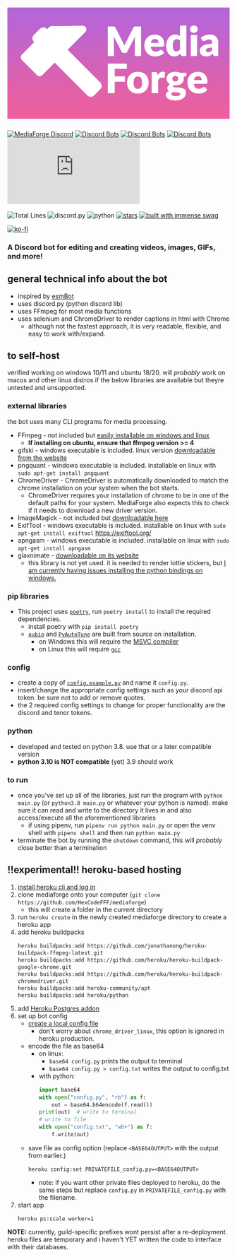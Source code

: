 # ![MediaForge](media/banner.png)

[![MediaForge Discord](https://discordapp.com/api/guilds/803788965215338546/widget.png)](https://discord.gg/xwWjgyVqBz)
[![Discord Bots](https://top.gg/api/widget/status/780570413767983122.svg)](https://top.gg/bot/780570413767983122)
[![Discord Bots](https://top.gg/api/widget/servers/780570413767983122.svg)](https://top.gg/bot/780570413767983122)
[![Discord Bots](https://top.gg/api/widget/upvotes/780570413767983122.svg)](https://top.gg/bot/780570413767983122/vote)
[![uptime](https://app.statuscake.com/button/index.php?Track=6022597&Design=6)](https://uptime.statuscake.com/?TestID=JyWrfGfIjT)

![Total Lines](https://img.shields.io/tokei/lines/github/HexCodeFFF/mediaforge)
![discord.py](https://img.shields.io/github/pipenv/locked/dependency-version/HexCodeFFF/mediaforge/nextcord)
![python](https://img.shields.io/github/pipenv/locked/python-version/HexCodeFFF/mediaforge)
[![stars](https://img.shields.io/github/stars/HexCodeFFF/mediaforge?style=social)](https://github.com/HexCodeFFF/mediaforge/stargazers)
[![built with immense swag](https://img.shields.io/static/v1?label=built+with&message=immense+swag&color=D262BA)](https://knowyourmeme.com/memes/trollface)

[![ko-fi](https://ko-fi.com/img/githubbutton_sm.svg)](https://ko-fi.com/Q5Q75US4A)

### A Discord bot for editing and creating videos, images, GIFs, and more!

## general technical info about the bot

- inspired by [esmBot](https://github.com/esmBot/esmBot)
- uses discord.py (python discord lib)
- uses FFmpeg for most media functions
- uses selenium and ChromeDriver to render captions in html with Chrome
    - although not the fastest approach, it is very readable, flexible, and easy to work with/expand.

## to self-host

verified working on windows 10/11 and ubuntu 18/20. will _probably_ work on macos and other linux distros if the below
libraries are available but theyre untested and unsupported.

### external libraries

the bot uses many CLI programs for media processing.

- FFmpeg - not included but [easily installable on windows and linux](https://ffmpeg.org/download.html)
    - **If installing on ubuntu, ensure that ffmpeg version >= 4**
- gifski - windows executable is included. linux version [downloadable from the website](https://gif.ski/)
- pngquant - windows executable is included. installable on linux with `sudo apt-get install pngquant`
- ChromeDriver - ChromeDriver is automatically downloaded to match the chrome installation on your system when the bot
  starts.
    - ChromeDriver requires your installation of chrome to be in one of the default paths for your system. MediaForge
      also expects this to check if it needs to download a new driver version.
- ImageMagick - not included but [downloadable here](https://imagemagick.org/script/download.php)
- ExifTool - windows executable is included. installable on linux
  with `sudo apt-get install exiftool` https://exiftool.org/
- apngasm - windows executable is included. installable on linux with `sudo apt-get install apngasm`
- glaxnimate - [downloadable on its website](https://glaxnimate.mattbas.org/download)
    - this library is not yet used. it is needed to render lottie stickers, but
      [I am currently having issues installing the python bindings on windows.](https://gitlab.com/mattbas/glaxnimate/-/issues/398)

### pip libraries

- This project uses [`poetry`](https://python-poetry.org/), run `poetry install` to install the required
  dependencies.
    - install poetry with `pip install poetry`
    - [`aubio`](https://pypi.org/project/aubio/) and [`PyAutoTune`](https://github.com/ederwander/PyAutoTune) are built
      from source on installation.
        - on Windows this will require
          the [MSVC compiler](https://visualstudio.microsoft.com/downloads/#build-tools-for-visual-studio-2019)
        - on Linux this will require [`gcc`](https://packages.ubuntu.com/bionic/gcc)

### config

- create a copy of [`config.example.py`](config.example.py) and name it `config.py`.
- insert/change the appropriate config settings such as your discord api token. be sure not to add or remove quotes.
- the 2 required config settings to change for proper functionality are the discord and tenor tokens.

### python

- developed and tested on python 3.8. use that or a later compatible version
- **python 3.10 is NOT compatible** (yet) 3.9 should work

### to run

- once you've set up all of the libraries, just run the program with `python main.py` (or `python3.8 main.py` or
  whatever your python is named). make sure it can read and write to the directory it lives in and also access/execute
  all the aforementioned libraries
    - if using pipenv, run `pipenv run python main.py` or open the venv shell with `pipenv shell` and then
      run `python main.py`
- terminate the bot by running the `shutdown` command, this will _probably_ close better than a termination

## !!experimental!! heroku-based hosting

1. [install heroku cli and log in](https://devcenter.heroku.com/articles/getting-started-with-python#set-up)
2. clone mediaforge onto your computer (`git clone https://github.com/HexCodeFFF/mediaforge`)
    - this will create a folder in the current directory
4. run `heroku create` in the newly created mediaforge directory to create a heroku app
5. add heroku buildpacks
    ```shell
    heroku buildpacks:add https://github.com/jonathanong/heroku-buildpack-ffmpeg-latest.git
    heroku buildpacks:add https://github.com/heroku/heroku-buildpack-google-chrome.git
    heroku buildpacks:add https://github.com/heroku/heroku-buildpack-chromedriver.git
    heroku buildpacks:add heroku-community/apt
    heroku buildpacks:add heroku/python
    ```
4. add [Heroku Postgres addon](https://elements.heroku.com/addons/heroku-postgresql)
5. set up bot config
    - [create a local config file](#config)
        - don't worry about `chrome_driver_linux`, this option is ignored in heroku production.
    - encode the file as base64
        - on linux:
            - `base64 config.py` prints the output to terminal
            - `base64 config.py > config.txt` writes the output to config.txt
        - with python:
            ```python
            import base64
            with open("config.py", "rb") as f:
                out = base64.b64encode(f.read())
            print(out)  # write to terminal
            # write to file
            with open("config.txt", "wb+") as f:
                f.write(out)
            ```
    - save file as config option (replace `<BASE64OUTPUT>` with the output from earlier.)
        ```shell
        heroku config:set PRIVATEFILE_config.py=<BASE64OUTPUT>
        ```
        - note: if you want other private files deployed to heroku, do the same steps but replace `config.py`
          in `PRIVATEFILE_config.py` with the filename.
6. start app
    ```shell
    heroku ps:scale worker=1
    ```

**NOTE:** currently, guild-specific prefixes wont persist after a re-deployment. heroku files are temporary and i
haven't YET written the code to interface with their databases.
